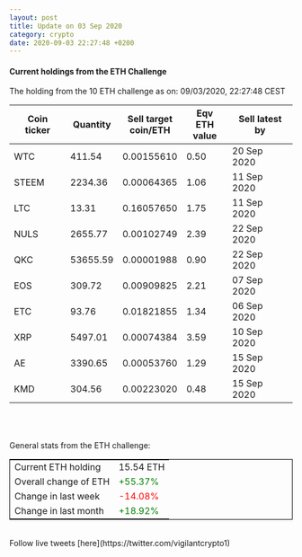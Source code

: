 ```yaml
---
layout: post
title: Update on 03 Sep 2020
category: crypto
date: 2020-09-03 22:27:48 +0200
---
```

<!-- Global site tag (gtag.js) - Google Analytics -->
<script async src="https://www.googletagmanager.com/gtag/js?id=UA-103831149-5"></script>
<script>
  window.dataLayer = window.dataLayer || [];
  function gtag(){dataLayer.push(arguments);}
  gtag('js', new Date());

  gtag('config', 'UA-103831149-5');
</script>


#### Current holdings from the ETH Challenge

The holding from the 10 ETH challenge as on: 09/03/2020, 22:27:48 CEST

|Coin ticker|Quantity|Sell target<br>coin/ETH|Eqv ETH<br>value|Sell latest by|
|-----------|--------|-----------|-----------|--------------|
WTC|411.54|  0.00155610|0.50|20 Sep 2020|
STEEM|2234.36|  0.00064365|1.06|11 Sep 2020|
LTC|13.31|  0.16057650|1.75|11 Sep 2020|
NULS|2655.77|  0.00102749|2.39|22 Sep 2020|
QKC|53655.59|  0.00001988|0.90|22 Sep 2020|
EOS|309.72|  0.00909825|2.21|07 Sep 2020|
ETC|93.76|  0.01821855|1.34|06 Sep 2020|
XRP|5497.01|  0.00074384|3.59|10 Sep 2020|
AE|3390.65|  0.00053760|1.29|15 Sep 2020|
KMD|304.56|  0.00223020|0.48|15 Sep 2020|

<br>
<br>
<br>
General stats from the ETH challenge:

<table style="border:1px solid black;margin-left:auto;margin-right:auto;">
	<tbody>
	<tr>
		<td>Current ETH holding</td>
		<td>     15.54 ETH</td>
	</tr>
	<tr>
		<td>Overall change of ETH</td>
		<td><font color="green">+55.37%</font></td>
	</tr>
	<tr>
		<td>Change in last week</td>
		<td><font color="red">-14.08%</font></td>
	</tr>
	<tr>
		<td>Change in last month</td>
		<td><font color="green">+18.92%</font></td>
	</tr>
	</tbody>
</table>

<br>
Follow live tweets [here](https://twitter.com/vigilantcrypto1)
<br>
<br>